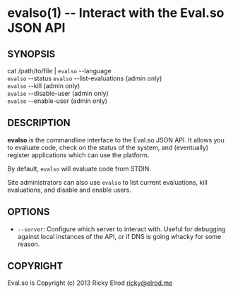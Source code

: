 evalso(1) -- Interact with the Eval.so JSON API
===============================================

## SYNOPSIS

cat /path/to/file | `evalso` --language <language>  
`evalso` --status
`evalso` --list-evaluations (admin only)  
`evalso` --kill <evaluation id> (admin only)  
`evalso` --disable-user <username> (admin only)  
`evalso` --enable-user <username> (admin only)  

## DESCRIPTION

**evalso** is the commandline interface to the Eval.so JSON API. It allows you
to evaluate code, check on the status of the system, and (eventually) register
applications which can use the platform.

By default, `evalso` will evaluate code from STDIN.

Site administrators can also use `evalso` to list current evaluations, kill
evaluations, and disable and enable users.

## OPTIONS

  * `--server`:
    Configure which server to interact with. Useful for debugging against local
    instances of the API, or if DNS is going whacky for some reason.

## COPYRIGHT

Eval.so is Copyright (c) 2013 Ricky Elrod <ricky@elrod.me>
